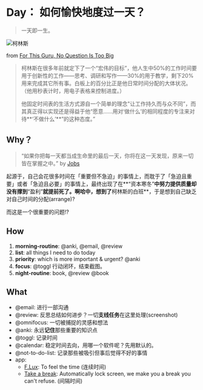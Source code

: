 # Day： 如何愉快地度过一天？

> 一天即一生。

![柯林斯](https://i.imgur.com/hSR4nxM.jpg) 

from [For This Guru, No Question Is Too Big](https://www.nytimes.com/2009/05/24/business/24collins.html)

> 柯林斯在很多年前就定下了一个“宏伟的目标”，他人生中50%的工作时间要用于创新性的工作——思考、调研和写作——30%的用于教学，剩下20%用来完成其它所有事。白板上的百分比正是他日常时间分配的大体状况。（他用秒表计时，用电子表格来控制进度。）
> 
> 他固定时间表的生活方式源自一个简单的理念"让工作持久而与众不同”，而其真正得以实现还是得益于他“愿意……用对‘做什么’的相同程度的专注来对待**‘不做什么’**”的这种态度。”

## Why？

> “如果你把每一天都当成生命里的最后一天，你将在这一天发现，原来一切皆在掌握之中。” by [Jobs](https://site.douban.com/108525/widget/notes/187013/note/207475685/)


起源于，自己会花很多时间在「重要但不急迫」的事情上，而耽于了「急迫且重要」或者「急迫且必要」的事情上，最终出现了在**“资本寒冬”**中努力提供质量却没有撑到**“盈利”**就提前死了。啊哈中，想到了**柯林斯的白班**，于是想到自己缺乏对自己时间的分配(arrange)? 

而这是一个很重要的问题!?

## How 

1. **morning-routine**: @anki, @email, @review
1. **list**: all things I need to do today
1. **priority**: which is more important & urgent? @anki
1. **focus**: @toggl 行动闭环，结束截图。
1. **night-routine**: book, @review 	@book

## What 

* @email: 进行一部沟通
* @review: 反思总结如何进步？一切**支线任务**在这里处理(screenshot)
* @omnifocus: 一切被捕捉的灵感和想法
* @anki: 永远**记住**那些重要的知识点
* @toggl: 记录时间
* @calendar: 稳定时间去向，用哪一个软件呢？先用默认的。
* @not-to-do-list: 记录那些被吸引但事后觉得不好的事情
* app:
	* [F.Lux](https://justgetflux.com/): To feel the time (连续时间)
	* [Take a break](http://www.miidii.tech/portfolio/items/839266): Automatically lock screen, we make you a break you can't refuse. (间隔时间)

